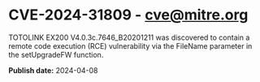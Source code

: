 # CVE-2024-31809 - cve@mitre.org

TOTOLINK EX200 V4.0.3c.7646_B20201211 was discovered to contain a remote code execution (RCE) vulnerability via the FileName parameter in the setUpgradeFW function.

**Publish date:** 2024-04-08
